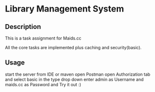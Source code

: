 # Library Management System

## Description

This is a task assignment for Maids.cc

All the core tasks are implemented plus caching and security(basic).

## Usage

start the server from IDE or maven 
open Postman
open Authorization tab and select basic in the type drop down
enter admin as Username and maids.cc as Password 
and Try it out :)

